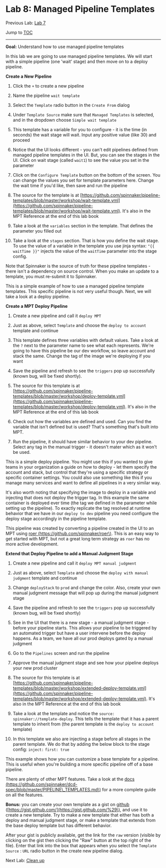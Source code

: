 # Lab 8: Managed Pipeline Templates

Previous Lab: [Lab 7](/lab-7.md)

Jump to [TOC](/README.md)

---

**Goal:** Understand how to use managed pipeline templates

In this lab we are going to use managed pipeline templates. We will start with a simple pipeline (one 'wait' stage) and then move on to a deploy pipeline.

**Create a New Pipeline**

1. Click the `+` to create a new pipeline

1. Name the pipeline `wait template`

1. Select the `Template` radio button in the `Create From` dialog

1. Under `Template Source` make sure that `Managed Templates` is selected, and in the dropdown choose `Simple wait template`

1. This template has a variable for you to configure - it is the time \(in seconds\) the wait stage will wait. Input any positive value \(like 30\) and proceed

1. Notice that the UI looks different - you can't edit pipelines defined from managed pipeline templates in the UI. But, you can see the stages in the UI. Click on wait stage \(called `wait1`\) to see the value you set in the parameter

1. Click on the `Configure Template` button on the bottom of the screen. You can change the values you set for template parameters here. Change the wait time if you'd like, then save and run the pipeline

1. The source for the template is at [https://github.com/spinnaker/pipeline-templates/blob/master/workshop/wait-template.yml](https://github.com/spinnaker/pipeline-templates/blob/master/workshop/wait-template.yml). It's also in the MPT Reference at the end of this lab book

1. Take a look at the `variables` section in the template. That defines the parameter you filled out

1. Take a look at the `stages` section. That is how you define the wait stage. To use the value of a variable in the template you use jinja syntax: `"{{ waitTime }}"` injects the value of the `waitTime` parameter into the stage config.

Note that Spinnaker is the source of truth for these pipeline templates - there isn't a dependency on source control. When you make an update to a template, you must re-submit it to Spinnaker.

This is a simple example of how to use a managed pipeline template templates. This specific pipeline is not very useful though. Next, we will take a look at a deploy pipeline.

**Create a MPT Deploy Pipeline**

1. Create a new pipeline and call it `deploy MPT`

1. Just as above, select `Template` and choose the `deploy to account` template and continue

1. This template defines three variables with default values. Take a look at the `?` next to the parameter name to see what each represents. We're going to have this pipeline be our dev workflow, so leave account and stack the same. Change the tag of the image we're deploying if you want

1. Save the pipeline and refresh to see the `triggers` pop up successfully (known bug, will be fixed shortly).

1. The source for this template is at [https://github.com/spinnaker/pipeline-templates/blob/master/workshop/deploy-template.yml](https://github.com/spinnaker/pipeline-templates/blob/master/workshop/deploy-template.yml). It's also in the MPT Reference at the end of this lab book

1. Check out how the variables are defined and used. Can you find the variable that isn't defined but is used? That's something that's built into MPT.

1. Run the pipeline, it should have similar behavior to your dev pipeline. Select any tag in the manual trigger - it doesn't mater which as it won't be used.

This is a simple deploy pipeline. You might use this if you wanted to give teams in your organization a guide on how to deploy - let them specify the account and stack, but control that they're using a specific strategy or specific container settings. You could also use something like this if you manage many services and want to define all pipelines in a very similar way.

It's also worth noting that specifying the image to deploy in a variable and injecting that does not deploy the trigger tag. In this example the same container is deployed ever time (the tag we defined in the parameter while setting up the pipeline). To exactly replicate the tag resolved at runtime behavior that we have in our `deploy to dev` pipeline you need configure the deploy stage accordingly in the pipeline template.

This pipeline was created by converting a pipeline created in the UI to an MPT using [roer \(https://github.com/spinnaker/roer\)](https://github.com/spinnaker/roer). This is an easy way to get started with MPT, but not a great long term strategy as `roer` has no more active development.

**Extend that Deploy Pipeline to add a Manual Judgment Stage**

1. Create a new pipeline and call it `deploy MPT manual judgment`

1. Just as above, select `Template` and choose the `deploy with manual judgment` template and continue

1. Change `deployStack` to `prod` and change the color. Also, create your own manual judgment message that will pop up during the manual judgment stage

1. Save the pipeline and refresh to see the `triggers` pop up successfully \(known bug, will be fixed shortly\)

1. See in the UI that there is a new stage - a manual judgment stage - before your pipeline starts. This allows your pipeline to be triggered by an automated trigger but have a user intervene before the deploy happens. As a team, we have all our prod deploys gated by a manual judgment

1. Go to the `Pipelines` screen and run the pipeline

1. Approve the manual judgment stage and see how your pipeline deploys your new prod cluster

1. The source for this template is at [https://github.com/spinnaker/pipeline-templates/blob/master/workshop/extended-deploy-template.yml](https://github.com/spinnaker/pipeline-templates/blob/master/workshop/extended-deploy-template.yml). It's also in the MPT Reference at the end of this lab book

1. Take a look at the template and notice the `source: spinnaker://template-deploy`. This tells the template that it has a parent template to inherit from \(the parent template is the `deploy to account` template\)

1. In this template we also are injecting a stage before all stages in the parent template. We do that by adding the below block to the stage config:
`inject:`
`first: true`

This example shows how you can customize a base template for a pipeline. This is useful when you're building a more specific pipeline off of a base pipeline.

There are plenty of other MPT features. Take a look at the [docs \(https://github.com/spinnaker/dcd-spec/blob/master/PIPELINE\_TEMPLATES.md\)](https://github.com/spinnaker/dcd-spec/blob/master/PIPELINE_TEMPLATES.md) for a more complete guide on all the features.

**Bonus:** you can create your own template as a gist on [github](https://gist.github.com/) ([https://gist.github.com/](https://gist.github.com/%29\), and use it to create a new template. Try to make a new template that either has both a deploy and manual judgment stage, or make a template that extends from the base deploy template but has different behavior.

After your gist is publicly available, get the link for the `raw` version (visible by clicking on the gist then clicking the "Raw" button at the top right of the file). Enter that link into the box that appears when you select the `Template Source` : `URL` radio button in the create new pipeline dialog.

Next Lab: [Clean up](clean-up.md)